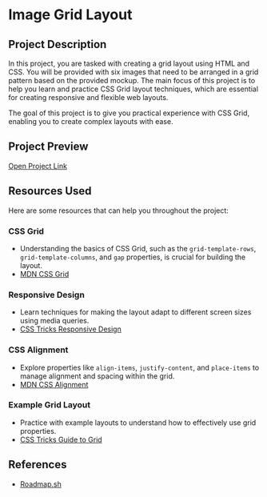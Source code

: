 # Image Grid Layout

## Project Description

In this project, you are tasked with creating a grid layout using HTML and CSS. You will be provided with six images that need to be arranged in a grid pattern based on the provided mockup. The main focus of this project is to help you learn and practice CSS Grid layout techniques, which are essential for creating responsive and flexible web layouts.

The goal of this project is to give you practical experience with CSS Grid, enabling you to create complex layouts with ease.

## Project Preview

[Open Project Link](https://radita13.github.io/roadmap.sh-frontend/)

## Resources Used

Here are some resources that can help you throughout the project:

### CSS Grid
- Understanding the basics of CSS Grid, such as the `grid-template-rows`, `grid-template-columns`, and `gap` properties, is crucial for building the layout.
- [MDN CSS Grid](https://developer.mozilla.org/en-US/docs/Web/CSS/CSS_Grid_Layout)

### Responsive Design
- Learn techniques for making the layout adapt to different screen sizes using media queries.
- [CSS Tricks Responsive Design](https://css-tricks.com/snippets/css/media-queries-for-standard-devices/)

### CSS Alignment
- Explore properties like `align-items`, `justify-content`, and `place-items` to manage alignment and spacing within the grid.
- [MDN CSS Alignment](https://developer.mozilla.org/en-US/docs/Web/CSS/CSS_Align)

### Example Grid Layout
- Practice with example layouts to understand how to effectively use grid properties.
- [CSS Tricks Guide to Grid](https://css-tricks.com/snippets/css/complete-guide-grid/)

## References

- [Roadmap.sh](https://roadmap.sh/projects/image-grid)
